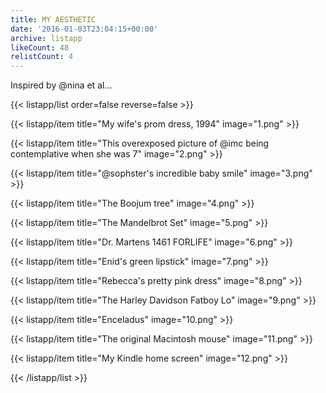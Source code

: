 ```yaml
---
title: MY AESTHETIC
date: '2016-01-03T23:04:15+00:00'
archive: listapp
likeCount: 48
relistCount: 4
---
```


Inspired by @nina et al...

<!--more-->

{{< listapp/list order=false reverse=false >}}

   {{< listapp/item title="My wife's prom dress, 1994"
      image="1.png" >}}

   {{< listapp/item title="This overexposed picture of @imc being contemplative when she was 7"
      image="2.png" >}}

   {{< listapp/item title="@sophster's incredible baby smile"
      image="3.png" >}}

   {{< listapp/item title="The Boojum tree"
      image="4.png" >}}

   {{< listapp/item title="The Mandelbrot Set"
      image="5.png" >}}

   {{< listapp/item title="Dr. Martens 1461 FORLIFE"
      image="6.png" >}}

   {{< listapp/item title="Enid's green lipstick"
      image="7.png" >}}

   {{< listapp/item title="Rebecca's pretty pink dress"
      image="8.png" >}}

   {{< listapp/item title="The Harley Davidson Fatboy Lo"
      image="9.png" >}}

   {{< listapp/item title="Enceladus"
      image="10.png" >}}

   {{< listapp/item title="The original Macintosh mouse"
      image="11.png" >}}

   {{< listapp/item title="My Kindle home screen"
      image="12.png" >}}

{{< /listapp/list >}}
